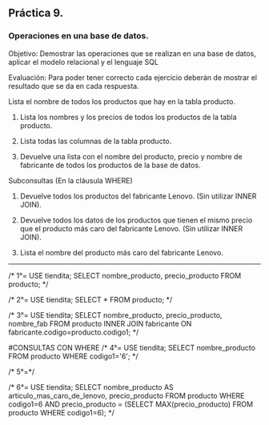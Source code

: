 ## Práctica 9.
### Operaciones en una base de datos.
Objetivo: Demostrar las operaciones que se realizan en una base de datos, aplicar el modelo relacional y el lenguaje SQL

Evaluación: Para poder tener correcto cada ejercicio deberán de mostrar el resultado que se da en cada respuesta.

Lista el nombre de todos los productos que hay en la tabla producto.


1. Lista los nombres y los precios de todos los productos de la tabla producto.

2. Lista todas las columnas de la tabla producto.


3. Devuelve una lista con el nombre del producto, precio y nombre de fabricante de
todos los productos de la base de datos.

Subconsultas (En la cláusula WHERE)
1. Devuelve todos los productos del fabricante Lenovo. (Sin utilizar INNER
JOIN).


2. Devuelve todos los datos de los productos que tienen el mismo precio que el
producto más caro del fabricante Lenovo. (Sin utilizar INNER JOIN).


3. Lista el nombre del producto más caro del fabricante Lenovo.

------------------------------------------------

/* 1°=
USE tiendita;
SELECT nombre_producto, precio_producto
FROM producto;
*/


/* 2°=
USE tiendita;
SELECT *
FROM producto;
*/


/* 3°=
USE tiendita;
SELECT nombre_producto, precio_producto, nombre_fab
FROM producto INNER JOIN fabricante ON fabricante.codigo=producto.codigo1;
*/


#CONSULTAS CON WHERE
/* 4°= 
USE tiendita;
SELECT nombre_producto 
FROM producto
WHERE codigo1='6';
*/


/* 5°=*/

                       

/* 6°=
USE tiendita;
SELECT nombre_producto AS articulo_mas_caro_de_lenovo, precio_producto
FROM producto
WHERE codigo1=6
AND precio_producto = (SELECT MAX(precio_producto)
                       FROM producto
                       WHERE codigo1=6);
                       */

